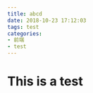 ```yaml
---
title: abcd
date: 2018-10-23 17:12:03
tags: test
categories: 
- 前端
- test
---
```


# This is a test 